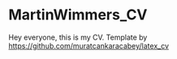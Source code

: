 # MartinWimmers_CV
Hey everyone, this is my CV. Template by https://github.com/muratcankaracabey/latex_cv 
